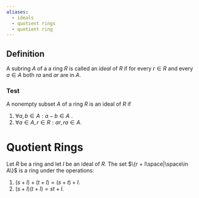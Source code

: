 ```yaml
---
aliases:
  - ideals
  - quotient rings
  - quotient ring
---
```

## Definition
A subring $A$ of a a ring $R$ is called an _ideal_ of $R$ if for every $r \in R$ and every $a \in A$ both $ra$ and $ar$ are in $A$.

### Test
A nonempty subset $A$ of a ring $R$ is an ideal of $R$ if
1. $\forall a,b \in A: a - b\in A$ .
2. $\forall a\in A, r\in R: ar, ra \in A$.


# Quotient Rings

Let $R$ be a ring and let $I$ be an ideal of $R$. The set $\{r + I\space|\space\in A\}$ is a ring under the operations:
1. $(s+I) + (t+I) = (s+t) + I$.
2. $(s+I)(t+I) = st + I$.

